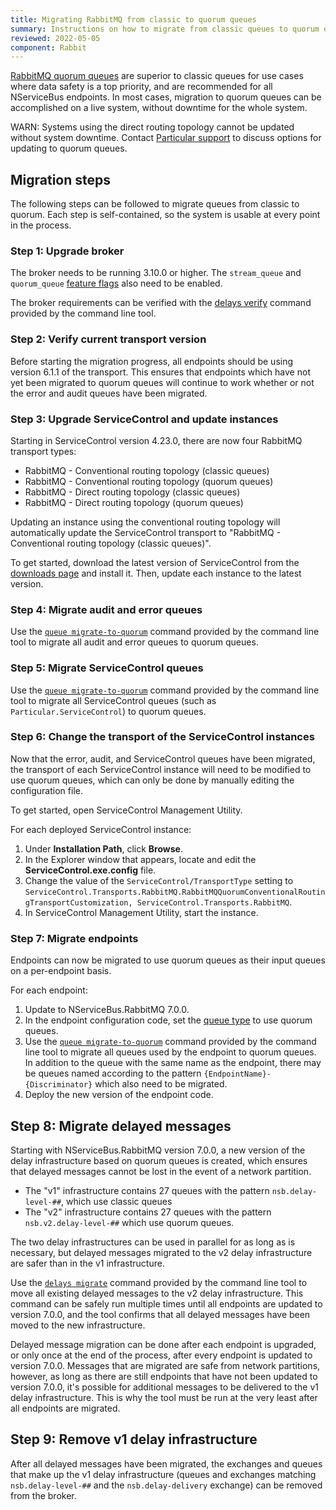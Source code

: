 ```yaml
---
title: Migrating RabbitMQ from classic to quorum queues
summary: Instructions on how to migrate from classic queues to quorum queues
reviewed: 2022-05-05
component: Rabbit
---
```


[RabbitMQ quorum queues](https://www.rabbitmq.com/quorum-queues.html) are superior to classic queues for use cases where data safety is a top priority, and are recommended for all NServiceBus endpoints. In most cases, migration to quorum queues can be accomplished on a live system, without downtime for the whole system.

WARN: Systems using the direct routing topology cannot be updated without system downtime. Contact [Particular support](https://particular.net/support) to discuss options for updating to quorum queues.

## Migration steps

The following steps can be followed to migrate queues from classic to quorum. Each step is self-contained, so the system is usable at every point in the process.

### Step 1: Upgrade broker

The broker needs to be running 3.10.0 or higher. The `stream_queue` and `quorum_queue` [feature flags](https://www.rabbitmq.com/feature-flags.html) also need to be enabled.

The broker requirements can be verified with the [delays verify](/transports/rabbitmq/operations-scripting.md#delays-verify) command provided by the command line tool.

### Step 2: Verify current transport version

Before starting the migration progress, all endpoints should be using version 6.1.1 of the transport. This ensures that endpoints which have not yet been migrated to quorum queues will continue to work whether or not the error and audit queues have been migrated.

### Step 3: Upgrade ServiceControl and update instances

Starting in ServiceControl version 4.23.0, there are now four RabbitMQ transport types:

* RabbitMQ - Conventional routing topology (classic queues)
* RabbitMQ - Conventional routing topology (quorum queues)
* RabbitMQ - Direct routing topology (classic queues)
* RabbitMQ - Direct routing topology (quorum queues)

Updating an instance using the conventional routing topology will automatically update the ServiceControl transport to "RabbitMQ - Conventional routing topology (classic queues)". 

To get started, download the latest version of ServiceControl from the [downloads page](https://particular.net/downloads) and install it. Then, update each instance to the latest version.

### Step 4: Migrate audit and error queues

Use the [`queue migrate-to-quorum`](/transports/rabbitmq/operations-scripting.md#queue-migrate-to-quorum) command provided by the command line tool to migrate all audit and error queues to quorum queues.

### Step 5: Migrate ServiceControl queues

Use the [`queue migrate-to-quorum`](/transports/rabbitmq/operations-scripting.md#queue-migrate-to-quorum) command provided by the command line tool to migrate all ServiceControl queues (such as `Particular.ServiceControl`) to quorum queues.

### Step 6: Change the transport of the ServiceControl instances

Now that the error, audit, and ServiceControl queues have been migrated, the transport of each ServiceControl instance will need to be modified to use quorum queues, which can only be done by manually editing the configuration file.

To get started, open ServiceControl Management Utility.

For each deployed ServiceControl instance:

1. Under **Installation Path**, click **Browse**.
1. In the Explorer window that appears, locate and edit the **ServiceControl.exe.config** file.
1. Change the value of the `ServiceControl/TransportType` setting to `ServiceControl.Transports.RabbitMQ.RabbitMQQuorumConventionalRoutingTransportCustomization, ServiceControl.Transports.RabbitMQ`.
1. In ServiceControl Management Utility, start the instance.

### Step 7: Migrate endpoints

Endpoints can now be migrated to use quorum queues as their input queues on a per-endpoint basis.

For each endpoint:

1. Update to NServiceBus.RabbitMQ 7.0.0.
1. In the endpoint configuration code, set the [queue type](/transports/rabbitmq/routing-topology.md#controlling-queue-type) to use quorum queues.
1. Use the [`queue migrate-to-quorum`](/transports/rabbitmq/operations-scripting.md#queue-migrate-to-quorum) command provided by the command line tool to migrate all queues used by the endpoint to quorum queues. In addition to the queue with the same name as the endpoint, there may be queues named according to the pattern `{EndpointName}-{Discriminator}` which also need to be migrated.
1. Deploy the new version of the endpoint code.

## Step 8: Migrate delayed messages

Starting with NServiceBus.RabbitMQ version 7.0.0, a new version of the delay infrastructure based on quorum queues is created, which ensures that delayed messages cannot be lost in the event of a network partition.

* The "v1" infrastructure contains 27 queues with the pattern `nsb.delay-level-##`, which use classic queues
* The "v2" infrastructure contains 27 queues with the pattern `nsb.v2.delay-level-##` which use quorum queues.

The two delay infrastructures can be used in parallel for as long as is necessary, but delayed messages migrated to the v2 delay infrastructure are safer than in the v1 infrastructure.

Use the [`delays migrate`](/transports/rabbitmq/operations-scripting.md#delays-migrate) command provided by the command line tool to move all existing delayed messages to the v2 delay infrastructure. This command can be safely run multiple times until all endpoints are updated to version 7.0.0, and the tool confirms that all delayed messages have been moved to the new infrastructure.

Delayed message migration can be done after each endpoint is upgraded, or only once at the end of the process, after every endpoint is updated to version 7.0.0. Messages that are migrated are safe from network partitions, however, as long as there are still endpoints that have not been updated to version 7.0.0, it's possible for additional messages to be delivered to the v1 delay infrastructure. This is why the tool must be run at the very least after all endpoints are migrated.

## Step 9: Remove v1 delay infrastructure

After all delayed messages have been migrated, the exchanges and queues that make up the v1 delay infrastructure (queues and exchanges matching `nsb.delay-level-##` and the `nsb.delay-delivery` exchange) can be removed from the broker.
